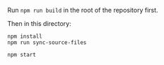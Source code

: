 Run `npm run build` in the root of the repository first.

Then in this directory:
```
npm install
npm run sync-source-files

npm start
```
